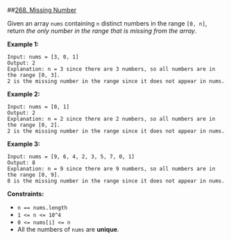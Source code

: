 ##[268. Missing Number](https://leetcode.com/problems/missing-number/)

Given an array `nums` containing `n` distinct numbers in the range `[0, n]`, return _the only number in the range that 
is missing from the array_.

**Example 1:**
```
Input: nums = [3, 0, 1]
Output: 2
Explanation: n = 3 since there are 3 numbers, so all numbers are in the range [0, 3]. 
2 is the missing number in the range since it does not appear in nums.
```

**Example 2:**
```
Input: nums = [0, 1]
Output: 2
Explanation: n = 2 since there are 2 numbers, so all numbers are in the range [0, 2]. 
2 is the missing number in the range since it does not appear in nums.
```

**Example 3:**
```
Input: nums = [9, 6, 4, 2, 3, 5, 7, 0, 1]
Output: 8
Explanation: n = 9 since there are 9 numbers, so all numbers are in the range [0, 9]. 
8 is the missing number in the range since it does not appear in nums.
``` 

**Constraints:**
- `n == nums.length`
- `1 <= n <= 10^4`
- `0 <= nums[i] <= n`
- All the numbers of `nums` are **unique**.